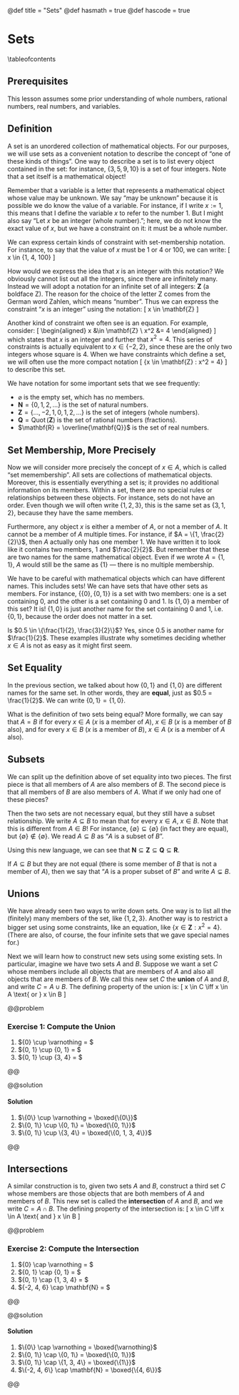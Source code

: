 @def title = "Sets"
@def hasmath = true
@def hascode = true

# Sets

\tableofcontents

## Prerequisites

This lesson assumes some prior understanding of whole numbers, rational numbers, real
numbers, and variables.

## Definition

A set is an unordered collection of mathematical objects. For our purposes, we will use sets
as a convenient notation to describe the concept of “one of these kinds of things”. One way
to describe a set is to list every object contained in the set: for instance, $\{3, 5, 9,
10\}$ is a set of four integers. Note that a set itself is a mathematical object!

Remember that a variable is a letter that represents a mathematical object whose value may
be unknown. We say “may be unknown” because it is possible we do know the value of a
variable. For instance, if I write $x := 1$, this means that I define the variable $x$ to
refer to the number $1$. But I might also say “Let $x$ be an integer (whole number).”; here,
we do not know the exact value of $x$, but we have a constraint on it: it must be a whole
number.

We can express certain kinds of constraint with set-membership notation. For instance, to
say that the value of $x$ must be $1$ or $4$ or $100$, we can write: \[
  x \in \{1, 4, 100\}
\]

How would we express the idea that $x$ is an integer with this notation? We obviously cannot
list out all the integers, since there are infinitely many. Instead we will adopt a notation
for an infinite set of all integers: $\mathbf{Z}$ (a boldface Z). The reason for the choice
of the letter Z comes from the German word Zahlen, which means “number”. Thus we can express
the constraint “$x$ is an integer” using the notation: \[
  x \in \mathbf{Z}
\]

Another kind of constraint we often see is an equation. For example, consider: \[
  \begin{aligned}
    x &\in \mathbf{Z} \\
    x^2 &= 4
  \end{aligned}
\] which states that $x$ is an integer and further that $x^2 = 4$. This series of
constraints is actually equivalent to $x \in \{-2, 2\}$, since these are the only two
integers whose square is $4$. When we have constraints which define a set, we will often use
the more compact notation \[
  \{x \in \mathbf{Z} : x^2 = 4\}
\] to describe this set.

We have notation for some important sets that we see frequently:

 - $\varnothing$ is the empty set, which has no members.
 - $\mathbf{N} = \{0, 1, 2, \dots\}$ is the set of natural numbers.
 - $\mathbf{Z} = \{\dots, -2, 1, 0, 1, 2, \dots\}$ is the set of integers (whole
   numbers).
 - $\mathbf{Q} = \operatorname{Quot}(\mathbf{Z})$ is the set of rational numbers
   (fractions).
 - $\mathbf{R} = \overline{\mathbf{Q}}$ is the set of real numbers.

## Set Membership, More Precisely

Now we will consider more precisely the concept of $x \in A$, which is called “set
memembership”. All sets are collections of mathematical objects. Moreover, this is
essentially everything a set is; it provides no additional information on its members.
Within a set, there are no special rules or relationships between these objects. For
instance, sets do not have an order. Even though we will often write $\{1, 2, 3\}$, this is
the same set as $\{3, 1, 2\}$, because they have the same members.

Furthermore, any object $x$ is either a member of $A$, or not a member of $A$. It cannot be
a member of $A$ multiple times. For instance, if $A = \{1, \frac{2}{2}\}$, then $A$ actually
only has one member $1$. We have written it to look like it contains two members, $1$ and
$\frac{2}{2}$. But remember that these are two names for the same mathematical object. Even
if we wrote $A = \{1, 1\}$, $A$ would still be the same as $\{1\}$ — there is no multiple
membership.

We have to be careful with mathematical objects which can have different names. This
includes sets! We can have sets that have other sets as members. For instance, $\{\{0\},
\{0, 1\}\}$ is a set with two members: one is a set containing $0$, and the other is a set
containing $0$ and $1$. Is $\{1, 0\}$ a member of this set? It is! $\{1, 0\}$ is just
another name for the set containing $0$ and $1$, i.e. $\{0, 1\}$, because the order does not
matter in a set.

Is $0.5 \in \{\frac{1}{2}, \frac{3}{2}\}$? Yes, since $0.5$ is another name for
$\frac{1}{2}$. These examples illustrate why sometimes deciding whether $x \in A$ is not as
easy as it might first seem.

## Set Equality

In the previous section, we talked about how $\{0, 1\}$ and $\{1, 0\}$ are different names
for the same set. In other words, they are **equal**, just as $0.5 = \frac{1}{2}$. We can
write $\{0, 1\} = \{1, 0\}$.

What is the definition of two sets being equal? More formally, we can say that $A = B$ if
for every $x\in A$ ($x$ is a member of $A$), $x\in B$ ($x$ is a member of $B$ also), and for
every $x\in B$ ($x$ is a member of $B$), $x\in A$ ($x$ is a member of $A$ also).

## Subsets

We can split up the definition above of set equality into two pieces. The first piece is
that all members of $A$ are also members of $B$. The second piece is that all members of $B$
are also members of $A$. What if we only had one of these pieces?

Then the two sets are not necessary equal, but they still have a subset relationship. We
write $A \subseteq B$ to mean that for every $x\in A$, $x\in B$. Note that this is different
from $A \in B$! For instance, $\{\emptyset\} \subseteq \{\emptyset\}$ (in fact they are
equal), but $\{\emptyset\} \notin \{\emptyset\}$. We read $A \subseteq B$ as “$A$ is a
subset of $B$”.

Using this new language, we can see that $\mathbf{N} \subseteq \mathbf{Z} \subseteq
\mathbf{Q} \subseteq \mathbf{R}$.

If $A \subseteq B$ but they are not equal (there is some member of $B$ that is not a member
of $A$), then we say that “$A$ is a proper subset of $B$” and write $A \subsetneq B$.

## Unions

We have already seen two ways to write down sets. One way is to list all the (finitely) many
members of the set, like $\{1, 2, 3\}$. Another way is to restrict a bigger set using some
constraints, like an equation, like $\{x\in \mathbf{Z} : x^2 = 4\}$. (There are also, of
course, the four infinite sets that we gave special names for.)

Next we will learn how to construct new sets using some existing sets. In particular,
imagine we have two sets $A$ and $B$. Suppose we want a set $C$ whose members include all
objects that are members of $A$ and also all objects that are members of $B$. We call this
new set $C$ the **union** of $A$ and $B$, and write $C = A \cup B$. The defining property of
the union is: \[
  x \in C \iff x \in A \text{ or } x \in B
\]

@@problem

### Exercise 1: Compute the Union

1. $\{0\} \cup \varnothing = $
2. $\{0, 1\} \cup \{0, 1\} = $
3. $\{0, 1\} \cup \{3, 4\} = $

@@

@@solution

#### Solution

1. $\{0\} \cup \varnothing = \boxed{\{0\}}$
2. $\{0, 1\} \cup \{0, 1\} = \boxed{\{0, 1\}}$
3. $\{0, 1\} \cup \{3, 4\} = \boxed{\{0, 1, 3, 4\}}$

@@

## Intersections

A similar construction is to, given two sets $A$ and $B$, construct a third set $C$ whose
members are those objects that are both members of $A$ and members of $B$. This new set is called the **intersection** of $A$ and $B$, and we write $C = A \cap B$. The defining property of the intersection is: \[
  x \in C \iff x \in A \text{ and } x \in B
\]

@@problem

### Exercise 2: Compute the Intersection

1. $\{0\} \cap \varnothing = $
2. $\{0, 1\} \cap \{0, 1\} = $
3. $\{0, 1\} \cap \{1, 3, 4\} = $
4. $\{-2, 4, 6\} \cap \mathbf{N} = $

@@

@@solution

#### Solution

1. $\{0\} \cap \varnothing = \boxed{\varnothing}$
2. $\{0, 1\} \cap \{0, 1\} = \boxed{\{0, 1\}}$
3. $\{0, 1\} \cap \{1, 3, 4\} = \boxed{\{1\}}$
4. $\{-2, 4, 6\} \cap \mathbf{N} = \boxed{\{4, 6\}}$

@@
